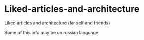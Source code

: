# Liked-articles-and-architecture
Liked articles and architecture (for self and friends)

Some of this info may be on russian language
